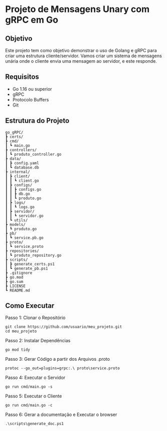 # Projeto de Mensagens Unary com gRPC em Go

## Objetivo
Este projeto tem como objetivo demonstrar o uso de Golang e gRPC para criar uma estrutura cliente/servidor. Vamos criar um sistema de mensagens unária onde o cliente envia uma mensagem ao servidor, e este responde.

## Requisitos
- Go 1.16 ou superior
- gRPC
- Protocolo Buffers
- Git

## Estrutura do Projeto
```
go_gRPC/
┣ certs/
┣ cmd/
┃ ┗ main.go
┣ controllers/
┃ ┗ produto_controller.go
┣ data/
┃ ┣ config.yaml
┃ ┗ database.db
┣ internal/
┃ ┣ client/
┃ ┃ ┗ client.go
┃ ┣ configs/
┃ ┃ ┣ configs.go
┃ ┃ ┣ db.go
┃ ┃ ┗ produto.go
┃ ┣ logs/
┃ ┃ ┗ logs.go
┃ ┣ servidor/
┃ ┃ ┗ servidor.go
┃ ┗ utils/
┣ models/
┃ ┗ produto.go
┣ pb/
┃ ┗ service.pb.go
┣ proto/
┃ ┗ service.proto
┣ repositories/
┃ ┗ produto_repository.go
┣ scripts/
┃ ┣ generate_certs.ps1
┃ ┗ generate_pb.ps1
┣ .gitignore
┣ go.mod
┣ go.sum
┣ LICENSE
┗ README.md
```

## Como Executar
Passo 1: Clonar o Repositório
```
git clone https://github.com/usuario/meu_projeto.git
cd meu_projeto
```

Passo 2: Instalar Dependências
```
go mod tidy
```

Passo 3: Gerar Código a partir dos Arquivos .proto
```
protoc --go_out=plugins=grpc:.\ proto\service.proto
```

Passo 4: Executar o Servidor
```
go run cmd/main.go -s
```

Passo 5: Executar o Cliente
```
go run cmd/main.go -c
```

Passo 6: Gerar a documentação e Executar o browser
```
.\scripts\generate_doc.ps1
```
